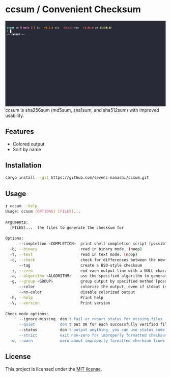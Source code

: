 # ccsum / Convenient Checksum

[![demo](./demo.gif)](https://asciinema.org/a/UyBRrE558UWQNprA4J2RXgcYc)
ccsum is sha256sum (md5sum, sha1sum, and sha512sum) with improved usability.

## Features

- Colored output
- Sort by name

## Installation

```bash
cargo install --git https://github.com/sevenc-nanashi/ccsum.git
```

## Usage

```bash
❯ ccsum --help
Usage: ccsum [OPTIONS] [FILES]...

Arguments:
  [FILES]...  the files to generate the checksum for

Options:
      --completion <COMPLETION>  print shell completion script [possible values: bash, elvish, fish, powershell, zsh]
  -b, --binary                   read in binary mode. (noop)
  -t, --text                     read in text mode. (noop)
  -c, --check                    check for differences between the new and original file
      --tag                      create a BSD-style checksum
  -z, --zero                     end each output line with a NULL character instead of newline, and disable file name escaping
  -a, --algorithm <ALGORITHM>    use the specified algorithm to generate the checksum [default: sha256] [possible values: md5, sha1, sha256, sha512]
  -g, --group <GROUP>            group output by specified method [possible values: dir, basename]
      --color                    colorize the output, even if stdout is not a tty
      --no-color                 disable colorized output
  -h, --help                     Print help
  -V, --version                  Print version

Check mode options:
      --ignore-missing  don't fail or report status for missing files
      --quiet           don't put OK for each successfully verified file
      --status          don't output anything. you can use status code to check for success
      --strict          exit non-zero for improperly formatted checksum lines
  -w, --warn            warn about improperly formatted checksum lines
```

## License

This project is licensed under the [MIT license](LICENSE).
